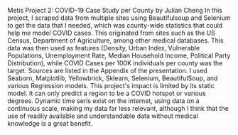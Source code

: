 Metis Project 2: COVID-19 Case Study per County by Julian Cheng
In this project, I scraped data from multiple sites using Beautifulsoup
and Selenium to get the data that I needed, which was county-wide 
statistics that could help me model COVID cases. This originated from 
sites such as the US Census, Department of Agriculture, among other 
medical databases. This data was then used as features (Density, Urban
Index, Vulnerable Populations, Unemployment Rate, Median Household 
Income, Political Party Distribution), while COVID Cases per 100K
individuals per county was the target. Sources are listed in the
Appendix of the presentation. I used Seaborn, Matplotlib, Yellowbrick,
Sklearn, Selenium, BeautifulSoup, and various Regression models.
This project's impact is limited by its static model. It can only
predict a region to be a COVID hotspot or various degrees. Dynamic time
seris exist on the internet, using data on a continuous scale, making 
my data far less relevant, although I think that the use of readily
available and understandable data without medical knowledge is a 
great benefit.
